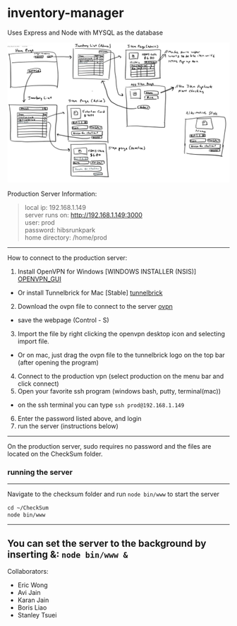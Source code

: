 # inventory-manager
Uses Express and Node with MYSQL as the database

![storyboard](github_files/storyboard.png)

Production Server Information:
> local ip: 192.168.1.149 <br/>
> server runs on: http://192.168.1.149:3000 <br/>
> user: prod <br/>
> password: hibsrunkpark <br/>
> home directory: /home/prod <br/>
---
How to connect to the production server:
1. Install OpenVPN for Windows [WINDOWS INSTALLER (NSIS)] [OPENVPN_GUI](https://openvpn.net/community-downloads/)
* Or install Tunnelbrick for Mac [Stable] [tunnelbrick](https://tunnelblick.net/downloads.html)
2. Download the ovpn file to connect to the server [ovpn](https://github.com/borisliao/inventory-manager/releases/download/0.0.1-vpn/production.ovpn)
* save the webpage (Control - S)
3. Import the file by right clicking the openvpn desktop icon and selecting import file.
* Or on mac, just drag the ovpn file to the tunnelbrick logo on the top bar (after opening the program)
4. Connect to the production vpn (select production on the menu bar and click connect)
5. Open your favorite ssh program (windows bash, putty, terminal(mac))
* on the ssh terminal you can type ```ssh prod@192.168.1.149```
6. Enter the password listed above, and login
7. run the server (instructions below)

---

On the production server, sudo requires no password and the files are located on the CheckSum folder.

### running the server
---
Navigate to the checksum folder and run ```node bin/www``` to start the server<br/>
```shell
cd ~/CheckSum
node bin/www
```
---

You can set the server to the background by inserting &:  ```node bin/www &```<br/>
---
Collaborators:
- Eric Wong
- Avi Jain
- Karan Jain
- Boris Liao
- Stanley Tsuei
